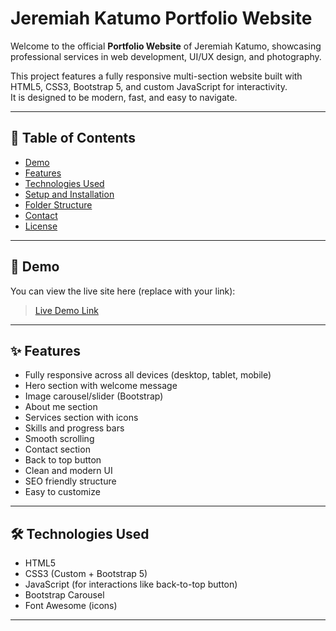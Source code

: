 # Jeremiah Katumo Portfolio Website

Welcome to the official **Portfolio Website** of Jeremiah Katumo, showcasing professional services in web development, UI/UX design, and photography.

This project features a fully responsive multi-section website built with HTML5, CSS3, Bootstrap 5, and custom JavaScript for interactivity.  
It is designed to be modern, fast, and easy to navigate.

---

## 📄 Table of Contents

- [Demo](#demo)
- [Features](#features)
- [Technologies Used](#technologies-used)
- [Setup and Installation](#setup-and-installation)
- [Folder Structure](#folder-structure)
- [Contact](#contact)
- [License](#license)

---

## 🚀 Demo

You can view the live site here (replace with your link):
> [Live Demo Link](#)

---
 
## ✨ Features

- Fully responsive across all devices (desktop, tablet, mobile)
- Hero section with welcome message
- Image carousel/slider (Bootstrap)
- About me section
- Services section with icons
- Skills and progress bars
- Smooth scrolling
- Contact section
- Back to top button
- Clean and modern UI
- SEO friendly structure
- Easy to customize

---

## 🛠️ Technologies Used

- HTML5
- CSS3 (Custom + Bootstrap 5)
- JavaScript (for interactions like back-to-top button)
- Bootstrap Carousel
- Font Awesome (icons)

---
